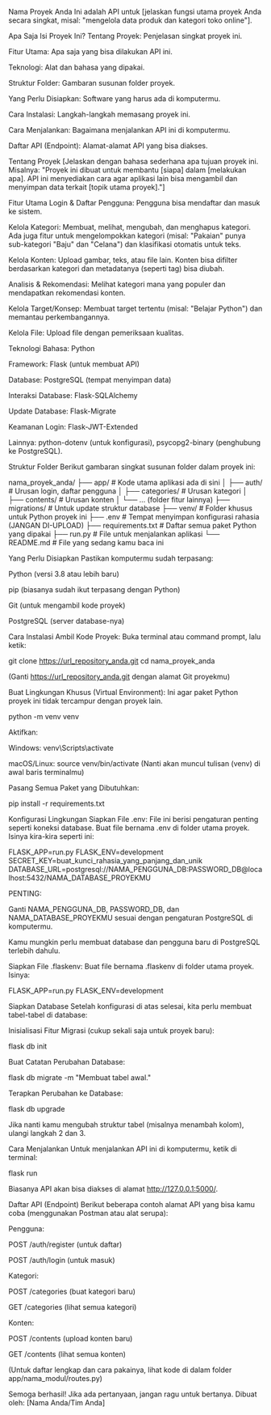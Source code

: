 Nama Proyek Anda
Ini adalah API untuk [jelaskan fungsi utama proyek Anda secara singkat, misal: "mengelola data produk dan kategori toko online"].

Apa Saja Isi Proyek Ini?
Tentang Proyek: Penjelasan singkat proyek ini.

Fitur Utama: Apa saja yang bisa dilakukan API ini.

Teknologi: Alat dan bahasa yang dipakai.

Struktur Folder: Gambaran susunan folder proyek.

Yang Perlu Disiapkan: Software yang harus ada di komputermu.

Cara Instalasi: Langkah-langkah memasang proyek ini.

Cara Menjalankan: Bagaimana menjalankan API ini di komputermu.

Daftar API (Endpoint): Alamat-alamat API yang bisa diakses.

Tentang Proyek
[Jelaskan dengan bahasa sederhana apa tujuan proyek ini. Misalnya: "Proyek ini dibuat untuk membantu [siapa] dalam [melakukan apa]. API ini menyediakan cara agar aplikasi lain bisa mengambil dan menyimpan data terkait [topik utama proyek]."]

Fitur Utama
Login & Daftar Pengguna: Pengguna bisa mendaftar dan masuk ke sistem.

Kelola Kategori: Membuat, melihat, mengubah, dan menghapus kategori. Ada juga fitur untuk mengelompokkan kategori (misal: "Pakaian" punya sub-kategori "Baju" dan "Celana") dan klasifikasi otomatis untuk teks.

Kelola Konten: Upload gambar, teks, atau file lain. Konten bisa difilter berdasarkan kategori dan metadatanya (seperti tag) bisa diubah.

Analisis & Rekomendasi: Melihat kategori mana yang populer dan mendapatkan rekomendasi konten.

Kelola Target/Konsep: Membuat target tertentu (misal: "Belajar Python") dan memantau perkembangannya.

Kelola File: Upload file dengan pemeriksaan kualitas.

Teknologi
Bahasa: Python

Framework: Flask (untuk membuat API)

Database: PostgreSQL (tempat menyimpan data)

Interaksi Database: Flask-SQLAlchemy

Update Database: Flask-Migrate

Keamanan Login: Flask-JWT-Extended

Lainnya: python-dotenv (untuk konfigurasi), psycopg2-binary (penghubung ke PostgreSQL).

Struktur Folder
Berikut gambaran singkat susunan folder dalam proyek ini:

nama_proyek_anda/
├── app/                    # Kode utama aplikasi ada di sini
│   ├── auth/               # Urusan login, daftar pengguna
│   ├── categories/         # Urusan kategori
│   ├── contents/           # Urusan konten
│   └── ... (folder fitur lainnya)
├── migrations/             # Untuk update struktur database
├── venv/                   # Folder khusus untuk Python proyek ini
├── .env                    # Tempat menyimpan konfigurasi rahasia (JANGAN DI-UPLOAD)
├── requirements.txt        # Daftar semua paket Python yang dipakai
├── run.py                  # File untuk menjalankan aplikasi
└── README.md               # File yang sedang kamu baca ini

Yang Perlu Disiapkan
Pastikan komputermu sudah terpasang:

Python (versi 3.8 atau lebih baru)

pip (biasanya sudah ikut terpasang dengan Python)

Git (untuk mengambil kode proyek)

PostgreSQL (server database-nya)

Cara Instalasi
Ambil Kode Proyek:
Buka terminal atau command prompt, lalu ketik:

git clone https://url_repository_anda.git
cd nama_proyek_anda

(Ganti https://url_repository_anda.git dengan alamat Git proyekmu)

Buat Lingkungan Khusus (Virtual Environment):
Ini agar paket Python proyek ini tidak tercampur dengan proyek lain.

python -m venv venv

Aktifkan:

Windows: venv\Scripts\activate

macOS/Linux: source venv/bin/activate
(Nanti akan muncul tulisan (venv) di awal baris terminalmu)

Pasang Semua Paket yang Dibutuhkan:

pip install -r requirements.txt

Konfigurasi Lingkungan
Siapkan File .env:
File ini berisi pengaturan penting seperti koneksi database. Buat file bernama .env di folder utama proyek. Isinya kira-kira seperti ini:

FLASK_APP=run.py
FLASK_ENV=development
SECRET_KEY=buat_kunci_rahasia_yang_panjang_dan_unik
DATABASE_URL=postgresql://NAMA_PENGGUNA_DB:PASSWORD_DB@localhost:5432/NAMA_DATABASE_PROYEKMU

PENTING:

Ganti NAMA_PENGGUNA_DB, PASSWORD_DB, dan NAMA_DATABASE_PROYEKMU sesuai dengan pengaturan PostgreSQL di komputermu.

Kamu mungkin perlu membuat database dan pengguna baru di PostgreSQL terlebih dahulu.

Siapkan File .flaskenv:
Buat file bernama .flaskenv di folder utama proyek. Isinya:

FLASK_APP=run.py
FLASK_ENV=development

Siapkan Database
Setelah konfigurasi di atas selesai, kita perlu membuat tabel-tabel di database:

Inisialisasi Fitur Migrasi (cukup sekali saja untuk proyek baru):

flask db init

Buat Catatan Perubahan Database:

flask db migrate -m "Membuat tabel awal."

Terapkan Perubahan ke Database:

flask db upgrade

Jika nanti kamu mengubah struktur tabel (misalnya menambah kolom), ulangi langkah 2 dan 3.

Cara Menjalankan
Untuk menjalankan API ini di komputermu, ketik di terminal:

flask run

Biasanya API akan bisa diakses di alamat http://127.0.0.1:5000/.

Daftar API (Endpoint)
Berikut beberapa contoh alamat API yang bisa kamu coba (menggunakan Postman atau alat serupa):

Pengguna:

POST /auth/register (untuk daftar)

POST /auth/login (untuk masuk)

Kategori:

POST /categories (buat kategori baru)

GET /categories (lihat semua kategori)

Konten:

POST /contents (upload konten baru)

GET /contents (lihat semua konten)

(Untuk daftar lengkap dan cara pakainya, lihat kode di dalam folder app/nama_modul/routes.py)

Semoga berhasil! Jika ada pertanyaan, jangan ragu untuk bertanya.
Dibuat oleh: [Nama Anda/Tim Anda]